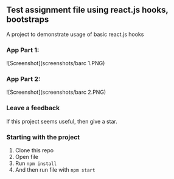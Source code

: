 ## Test assignment file using react.js hooks, bootstraps 
A project to demonstrate usage of basic react.js hooks  


### App Part 1:      
![Screenshot](screenshots/barc 1.PNG)   


### App Part 2:   
![Screenshot](screenshots/barc 2.PNG)   



### Leave a feedback
If this project seems useful, then give a star.



### Starting with the project   
1. Clone this repo  
2. Open file
2. Run `npm install`   
3. And then run file with `npm start`  



